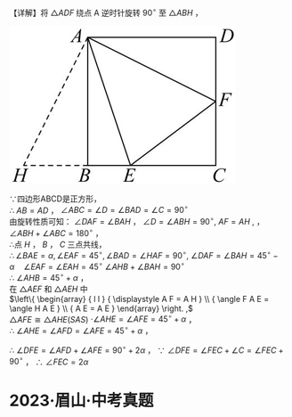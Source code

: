 【详解】将 $\triangle A D F$ 绕点 A 逆时针旋转 $9 0 ^ { \circ }$ 至 $\triangle A B H$ ，

![](<../../qs_image_DB/专题1-5_正方形基本型·母题溯源（解析版）_/3c7b2f4d987e3cefdfcfcc5634af0e5b41ebb398aa4d1d46d752a1d59c662f2e.jpg>)

∵四边形ABCD是正方形，  
∴ $A B = A D$ ， $\angle A B C = \angle D = \angle B A D = \angle C = 9 0 ^ { \circ }$   
由旋转性质可知： $\angle D A F = \angle B A H$ ， $\angle D = \angle A B H = 9 0 ^ { \circ } , ~ A F = A H ~ ,$ ，$\angle A B H + \angle A B C = 1 8 0 ^ { \circ }$ ，  
∴点 $H$ ， $B$ ， $C$ 三点共线，  
$\therefore \angle B A E = \alpha , \angle E A F = 4 5 ^ { \circ } , \angle B A D = \angle H A F = 9 0 ^ { \circ } ,$ $\angle D A F = \angle B A H = 4 5 ^ { \circ } - \alpha \quad \angle E A F = \angle E A H = 4 5 ^ { \circ }$ $\angle A H B + \angle B A H = 9 0 ^ { \circ }$   
∴ $\angle A H B = 4 5 ^ { \circ } + \alpha$ ，  
在 $\triangle A E F$ 和 $\triangle A E H$ 中  
$\left\{ \begin{array} { l l } { \displaystyle A F = A H } \\ { \angle F A E = \angle H A E } \\ { A E = A E } \end{array} \right. ,$   
$\triangle A F E { \cong } \triangle A H E ( S A S )$ $\cdot \angle A H E = \angle A F E = 4 5 ^ { \circ } + \alpha$ ，  
∴ $\angle A H E = \angle A F D = \angle A F E = 4 5 ^ { \circ } + \alpha$ ，

∴ $\angle D F E = \angle A F D + \angle A F E = 9 0 ^ { \circ } + 2 \alpha$ ， ∵ $\angle D F E = \angle F E C + \angle C = \angle F E C + 9 0 ^ { \circ }$ ， ∴ $\angle F E C = 2 \alpha$

# 2023·眉山·中考真题
